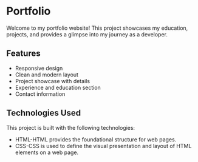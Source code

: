 # Portfolio
Welcome to my portfolio website! This project showcases my education, projects, and provides a glimpse into my journey as a developer.

## Features
+ Responsive design
+ Clean and modern layout
+ Project showcase with details
+ Experience and education section
+ Contact information

## Technologies Used
This project is built with the following technologies:
+ HTML-HTML provides the foundational structure for web pages.
+ CSS-CSS is used to define the visual presentation and layout of HTML elements on a web page.
